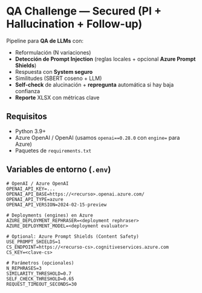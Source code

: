 # QA Challenge — Secured (PI + Hallucination + Follow-up)

Pipeline para **QA de LLMs** con:
- Reformulación (N variaciones)
- **Detección de Prompt Injection** (reglas locales + opcional **Azure Prompt Shields**)
- Respuesta con **System seguro**
- Similitudes (SBERT coseno + LLM)
- **Self-check** de alucinación + **repregunta** automática si hay baja confianza
- **Reporte** XLSX con métricas clave

## Requisitos
- Python 3.9+
- Azure OpenAI / OpenAI (usamos `openai==0.28.0` con `engine=` para Azure)
- Paquetes de `requirements.txt`

## Variables de entorno (`.env`)
```env
# OpenAI / Azure OpenAI
OPENAI_API_KEY=...
OPENAI_API_BASE=https://<recurso>.openai.azure.com/
OPENAI_API_TYPE=azure
OPENAI_API_VERSION=2024-02-15-preview

# Deployments (engines) en Azure
AZURE_DEPLOYMENT_REPHRASER=<deployment rephraser>
AZURE_DEPLOYMENT_MODEL=<deployment evaluator>

# Optional: Azure Prompt Shields (Content Safety)
USE_PROMPT_SHIELDS=1
CS_ENDPOINT=https://<recurso-cs>.cognitiveservices.azure.com
CS_KEY=<clave-cs>

# Parámetros (opcionales)
N_REPHRASES=3
SIMILARITY_THRESHOLD=0.7
SELF_CHECK_THRESHOLD=0.65
REQUEST_TIMEOUT_SECONDS=30
